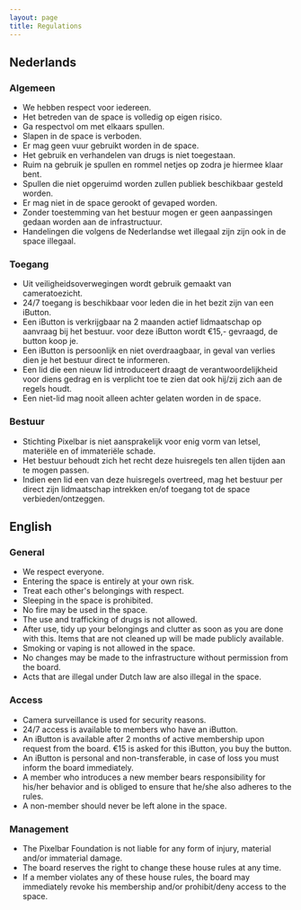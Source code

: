 ```yaml
---
layout: page
title: Regulations
---
```


## Nederlands

### Algemeen

- We hebben respect voor iedereen.
- Het betreden van de space is volledig op eigen risico.
- Ga respectvol om met elkaars spullen.
- Slapen in de space is verboden.
- Er mag geen vuur gebruikt worden in de space.
- Het gebruik en verhandelen van drugs is niet toegestaan.
- Ruim na gebruik je spullen en rommel netjes op zodra je hiermee klaar bent.
- Spullen die niet opgeruimd worden zullen publiek beschikbaar gesteld worden.
- Er mag niet in de space gerookt of gevaped worden.
- Zonder toestemming van het bestuur mogen er geen aanpassingen gedaan worden aan de infrastructuur.
- Handelingen die volgens de Nederlandse wet illegaal zijn zijn ook in de space illegaal.

### Toegang

- Uit veiligheidsoverwegingen wordt gebruik gemaakt van cameratoezicht.
- 24/7 toegang is beschikbaar voor leden die in het bezit zijn van een iButton.
- Een iButton is verkrijgbaar na 2 maanden actief lidmaatschap op aanvraag bij het bestuur. voor deze iButton wordt €15,- gevraagd, de button koop je.
- Een iButton is persoonlijk en niet overdraagbaar, in geval van verlies dien je het bestuur direct te informeren.
- Een lid die een nieuw lid introduceert draagt de verantwoordelijkheid voor diens gedrag en is verplicht toe te zien dat ook hij/zij zich aan de regels houdt.
- Een niet-lid mag nooit alleen achter gelaten worden in de space.

### Bestuur

- Stichting Pixelbar is niet aansprakelijk voor enig vorm van letsel, materiële en of immateriële schade.
- Het bestuur behoudt zich het recht deze huisregels ten allen tijden aan te mogen passen.
- Indien een lid een van deze huisregels overtreed, mag het bestuur per direct zijn lidmaatschap intrekken en/of toegang tot de space verbieden/ontzeggen.

## English

### General

- We respect everyone.
- Entering the space is entirely at your own risk.
- Treat each other's belongings with respect.
- Sleeping in the space is prohibited.
- No fire may be used in the space.
- The use and trafficking of drugs is not allowed.
- After use, tidy up your belongings and clutter as soon as you are done with this. Items that are not cleaned up will be made publicly available.
- Smoking or vaping is not allowed in the space.
- No changes may be made to the infrastructure without permission from the board.
- Acts that are illegal under Dutch law are also illegal in the space.

### Access

- Camera surveillance is used for security reasons.
- 24/7 access is available to members who have an iButton.
- An iButton is available after 2 months of active membership upon request from the board. €15 is asked for this iButton, you buy the button.
- An iButton is personal and non-transferable, in case of loss you must inform the board immediately.
- A member who introduces a new member bears responsibility for his/her behavior and is obliged to ensure that he/she also adheres to the rules.
- A non-member should never be left alone in the space.

### Management

- The Pixelbar Foundation is not liable for any form of injury, material and/or immaterial damage.
- The board reserves the right to change these house rules at any time.
- If a member violates any of these house rules, the board may immediately revoke his membership and/or prohibit/deny access to the space.
